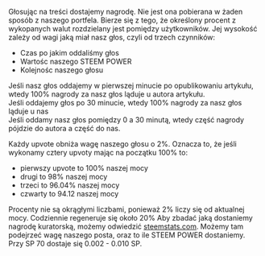 Głosując na treści dostajemy nagrodę. Nie jest ona pobierana w żaden sposób z naszego portfela. Bierze się z tego, że określony procent z wykopanych walut rozdzielany jest pomiędzy użytkowników.
Jej wysokość zależy od wagi jaką miał nasz głos, czyli od trzech czynników: 

 * Czas po jakim oddaliśmy głos
 * Wartośc naszego STEEM POWER
 * Kolejnośc naszego głosu
 
Jeśli nasz głos oddajemy w pierwszej minucie po opublikowaniu artykułu, wtedy 100% nagrody za nasz głos ląduje u autora artykułu.  
Jeśli oddajemy głos po 30 minucie, wtedy 100% nagrody za nasz głos ląduje u nas  
Jeśli oddamy nasz głos pomiędzy 0 a 30 minutą, wtedy część nagrody pójdzie do autora a część do nas.  

Każdy upvote obniża wagę naszego głosu o 2%. Oznacza to, że jeśli wykonamy cztery upvoty mając na początku 100% to:

 * pierwszy upvote to 100% naszej mocy
 * drugi to 98% naszej mocy
 * trzeci to 96.04% naszej mocy
 * czwarty to 94.12 naszej mocy

Procenty nie są okrągłymi liczbami, ponieważ 2% liczy się od aktualnej mocy.
Codziennie regeneruje się około 20%
Aby zbadać jaką dostaniemy nagrodę kuratorską, możemy odwiedzić [steemstats.com](https://steemstats.com).
Możemy tam podejrzeć wagę naszego posta, oraz to ile STEEM POWER dostaniemy.  
Przy SP 70 dostaje się 0.002 - 0.010 SP.


